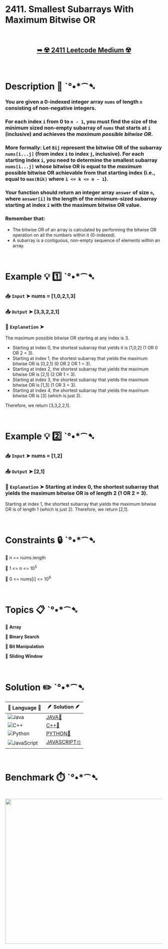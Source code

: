# 2411. Smallest Subarrays With Maximum Bitwise OR

</br>

<h2 align="center"> 

<a href="https://leetcode.com/problems/smallest-subarrays-with-maximum-bitwise-or/description/?envType=daily-question&envId=2025-07-30"><strong>➥ ☢️ 2411 Leetcode Medium ☢️ </strong></a>
</h2>

</br>

# Description 📜 ˋ°•*⁀➷

### You are given a 0-indexed integer array `nums` of length `n` consisting of non-negative integers.

### For each index `i` from 0 to `n - 1`, you must find the size of the *minimum* sized non-empty subarray of `nums` that starts at `i` (inclusive) and achieves the *maximum possible bitwise OR*.

### More formally: Let `Bij` represent the bitwise OR of the subarray `nums[i...j]` (from index `i` to index `j`, inclusive). For each starting index `i`, you need to determine the smallest subarray `nums[i...j]` whose bitwise OR is equal to the *maximum* possible bitwise OR achievable from that starting index (i.e., equal to `max(Bik)` where `i <= k <= n - 1`).

### Your function should return an integer array `answer` of size `n`, where `answer[i]` is the length of the minimum-sized subarray starting at index `i` with the maximum bitwise OR value.

### Remember that:

- The bitwise OR of an array is calculated by performing the bitwise OR operation on all the numbers within it (0-indexed).
- A subarray is a contiguous, non-empty sequence of elements within an array.

</br>

# Example 💡 1️⃣ ˋ°•*⁀➷

  ### 📥 `Input`  ➤ nums = [1,0,2,1,3]

  ### 📤 `Output`  ➤ [3,3,2,2,1]

  ### 🔦 `Explanation`  ➤
The maximum possible bitwise OR starting at any index is 3.

- Starting at index 0, the shortest subarray that yields it is [1,0,2] (1 OR 0 OR 2 = 3).
- Starting at index 1, the shortest subarray that yields the maximum bitwise OR is [0,2,1] (0 OR 2 OR 1 = 3).
- Starting at index 2, the shortest subarray that yields the maximum bitwise OR is [2,1] (2 OR 1 = 3).
- Starting at index 3, the shortest subarray that yields the maximum bitwise OR is [1,3] (1 OR 3 = 3).
- Starting at index 4, the shortest subarray that yields the maximum bitwise OR is [3] (which is just 3).

Therefore, we return [3,3,2,2,1].

</br>

# Example 💡 2️⃣ ˋ°•*⁀➷

  ### 📥 `Input` ➤ nums = [1,2]

  ### 📤 `Output`  ➤ [2,1]

  ### 🔦 `Explanation` ➤ Starting at index 0, the shortest subarray that yields the maximum bitwise OR is of length 2 (1 OR 2 = 3).
Starting at index 1, the shortest subarray that yields the maximum bitwise OR is of length 1 (which is just 2).
Therefore, we return [2,1].

</br>

# Constraints 🔒 ˋ°•*⁀➷

🔹 n == nums.length </br>

🔹 1 <= n <= 10<sup>5</sup> </br>

🔹 0 <= nums[i] <= 10<sup>9</sup> </br>

</br>

# Topics 📋 ˋ°•*⁀➷

🔸 **Array**  </br>

🔸 **Binary Search**  </br>

🔸 **Bit Manipulation**  </br>

🔸 **Sliding Window**  </br>

</br>

# Solution ✏️ ˋ°•*⁀➷

| 📒 Language 📒  | 🪶 Solution 🪶 |
| ------------- | ------------- |
|  ![Java](https://img.shields.io/badge/java-%23ED8B00.svg?style=for-the-badge&logo=openjdk&logoColor=white)  | [JAVA🍁]() |
|  ![C++](https://img.shields.io/badge/c++-%2300599C.svg?style=for-the-badge&logo=c%2B%2B&logoColor=white)  | [C++🎲]()  |
|  ![Python](https://img.shields.io/badge/python-3670A0?style=for-the-badge&logo=python&logoColor=ffdd54)    | [PYTHON🍰]() |
| ![JavaScript](https://img.shields.io/badge/javascript-%23323330.svg?style=for-the-badge&logo=javascript&logoColor=%23F7DF1E)   | [JAVASCRIPT☃️]() |

</br>

# Benchmark ⏱️ ˋ°•*⁀➷

<h1  align="center" >

<img src ="https://github.com/user-attachments/assets/2799b042-41f7-47f3-b9b6-1e39f8d2cf94" width = "700px" height="462px" />

</h1>
